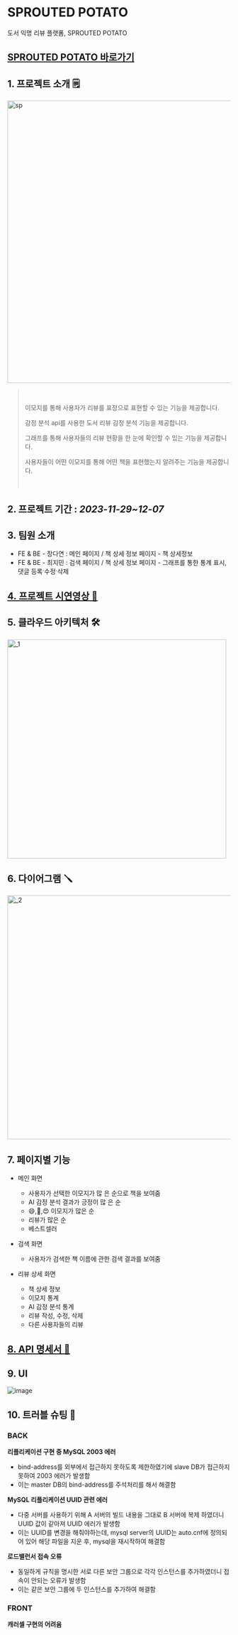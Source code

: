 # SPROUTED POTATO
도서 익명 리뷰 플랫폼, SPROUTED POTATO


## [SPROUTED POTATO 바로가기](https://cloudpotato-506250559.ap-northest-2.amazonaws.com)

## 1. 프로젝트 소개 🗒

<img width="637" alt="sp" src="https://github.com/choi-jimin/sprouted-potato-backend/assets/109493189/2781f6c0-be7a-42d2-9236-fe5453c4be3a">

> &nbsp;
>
> 이모지를 통해 사용자가 리뷰를 표정으로 표현할 수 있는 기능을 제공합니다.
> 
> 감정 분석 api를 사용한 도서 리뷰 감정 분석 기능을 제공합니다.
> 
> 그래프를 통해 사용자들의 리뷰 현황을 한 눈에 확인할 수 있는 기능을 제공합니다.
> 
> 사용자들이 어떤 이모지를 통해 어떤 책을 표현했는지 알려주는 기능을 제공합니다.
>
> &nbsp;


## 2. 프로젝트 기간 : _2023-11-29~12-07_

## 3. 팀원 소개  
-   FE & BE - 장다연 :  메인 페이지 / 책 상세 정보 페이지 - 책 상세정보
-   FE & BE - 최지민 :  검색 페이지 / 책 상세 정보 페이지 - 그래프를 통한 통계 표시, 댓글 등록ˑ수정ˑ삭제

## [4. 프로젝트 시연영상 📌](https://www.youtube.com/watch?v=Nw2AZFwl2dA)

## 5. 클라우드 아키텍처 🛠
<img width="494" alt="_1" src="https://github.com/project-fourtato/Backend_v3/assets/84323684/665af649-9ad2-4a50-932a-2d445f30f771">

## 6. 다이어그램 🪛
<img width="550" alt="_2" src="https://github.com/project-fourtato/Backend_v3/assets/84323684/0dd3afa9-27c0-47f1-83c4-ff6531aea189">


## 7. 페이지별 기능
- 메인 화면
  - 사용자가 선택한 이모지가 많
은 순으로 책을 보여줌
  - AI 감정 분석 결과가 긍정이 많
은 순
  - 😄,🥹,😍 이모지가 많은 순
  - 리뷰가 많은 순
  - 베스트셀러
 
- 검색 화면
  - 사용자가 검색한 책 이름에 관한 검색 결과를 보여줌
  
- 리뷰 상세 화면
  - 책 상세 정보
  - 이모지 통계
  - AI 감정 분석 통계
  - 리뷰 작성, 수정, 삭제
  - 다른 사용자들의 리뷰


## [8. API 명세서 📃](https://transparent-sunfish-f71.notion.site/f752c27127f941638e348dbb91ff8c06?v=16064a5f311a4d72b74c36052e0c4724&pvs=4)



## 9. UI

![image](https://github.com/project-fourtato/Backend_v3/assets/84323684/410e3ef3-5463-49eb-87ac-b073d36ccf5e)


## 10. 트러블 슈팅 🎃
### BACK

**리플리케이션 구현 중 MySQL 2003 에러**

- bind-address를 외부에서 접근하지 못하도록 제한하였기에 slave DB가 접근하지 못하여 2003 에러가 발생함
- 이는 master DB의 bind-address를 주석처리를 해서 해결함 
   
**MySQL 리플리케이션 UUID 관련 에러**

- 다중 서버를 사용하기 위해 A 서버의 빌드 내용을 그대로 B 서버에 복제 하였더니 UUID 값이 같아져 UUID 에러가 발생함
- 이는 UUID를 변경을 해줘야하는데, mysql server의 UUID는 auto.cnf에 정의되어 있어 해당 파일을 지운 후, mysql을 재시작하여 해결함

**로드밸런서 접속 오류**

- 동일하게 규칙을 명시한 서로 다른 보안 그룹으로 각각 인스턴스를 추가하였더니 접속이 안되는 오류가 발생함
- 이는 같은 보안 그룹에 두 인스턴스를 추가하여 해결함

### FRONT

**캐러셀 구현의 어려움**
